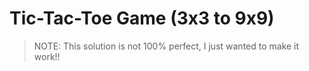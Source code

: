 # Tic-Tac-Toe Game (3x3 to 9x9)

> NOTE: This solution is not 100% perfect, I just wanted to make it work!!
